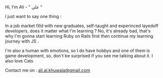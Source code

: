 Hi, I'm Ali - " علي "

I just want to say one thing : 

In a job market filld with new graduates, self-taught and  experinced layedoff developers, does it matter what I'm learning ? No, it's already bad, that's why I'm gonna start learning Ruby on Rails first then continue my learning journey with JS .





I'm also a human with emotions, so I do have hobbys and one of them is game development, so, don't be surprised if you see me talking about it. I also love Cats

Contact me on : ali.al.khuwaja@gmail.com   
<!---
Ali-Al-Khuwaja/Ali-Al-Khuwaja is a ✨ special ✨ repository because its `README.md` (this file) appears on your GitHub profile.
You can click the Preview link to take a look at your changes.
--->
